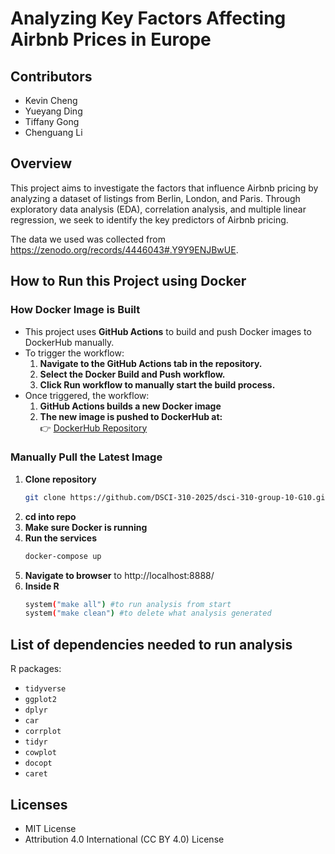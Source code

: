 # Analyzing Key Factors Affecting Airbnb Prices in Europe

## Contributors

- Kevin Cheng
- Yueyang Ding
- Tiffany Gong
- Chenguang Li

## Overview

This project aims to investigate the factors that influence Airbnb pricing by analyzing a dataset of listings from Berlin, London, and Paris. Through exploratory data analysis (EDA), correlation analysis, and multiple linear regression, we seek to identify the key predictors of Airbnb pricing.

The data we used was collected from <https://zenodo.org/records/4446043#.Y9Y9ENJBwUE>.

## How to Run this Project using Docker
### How Docker Image is Built 
- This project uses **GitHub Actions** to build and push Docker images to DockerHub manually.
- To trigger the workflow:
  1. **Navigate to the GitHub Actions tab in the repository.**
  2. **Select the Docker Build and Push workflow.**
  3. **Click Run workflow to manually start the build process.**
- Once triggered, the workflow:
  1. **GitHub Actions builds a new Docker image**
  2. **The new image is pushed to DockerHub at:**  
     👉 [DockerHub Repository](https://hub.docker.com/r/dscidyy/dsci310_project)
### Manually Pull the Latest Image
1. **Clone repository**
   ```sh
   git clone https://github.com/DSCI-310-2025/dsci-310-group-10-G10.git
2. **cd into repo**
3. **Make sure Docker is running**
4. **Run the services**
   ```sh
   docker-compose up
5. **Navigate to browser**
  to http://localhost:8888/
4. **Inside R**
   ```sh
   system("make all") #to run analysis from start
   system("make clean") #to delete what analysis generated

## List of dependencies needed to run analysis

R packages:
- `tidyverse`
- `ggplot2`
- `dplyr`
- `car`
- `corrplot`
- `tidyr`
- `cowplot`
- `docopt`
- `caret`

## Licenses

- MIT License
- Attribution 4.0 International (CC BY 4.0) License
